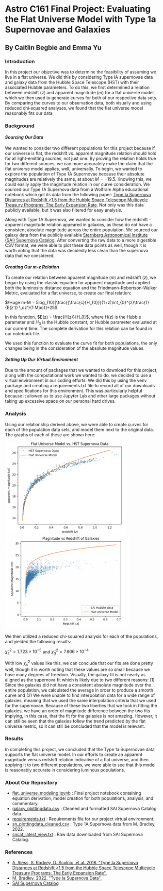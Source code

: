 # Astro C161 Final Project: Evaluating the Flat Universe Model with Type 1a Supernovae and Galaxies
## By Caitlin Begbie and Emma Yu
### Introduction
In this project our objective was to determine the feasibility of assuming we live in a flat universe. We did this by considering Type IA supernovae data and galaxy data from the Hubble Space Telescope (HST) with their associated Hubble parameters. To do this, we first determined a relation between redshift ($z$) and apparent magnitude ($m$) for a flat universe model, which we then used to generate curves for both of our respective data sets. By comparing the curves to our observation data, both visually and using reduced chi-squared analyses, we found that the flat universe model reasonably fits our data.


### Background
#### *Sourcing Our Data*
We wanted to consider two different populations for this project because if our universe is flat, the redshift vs. apparent magnitude relation should hold for all light-emitting sources, not just one. By proving the relation holds true for two different sources, we can more accurately make the claim that the flat universe model applies, well, universally. To begin, we wanted to explore the population of Type 1A Supernovae because their absolute magnitudes are relatively the same, at about $M = -19.5$. Knowing this, we could easily apply the magnitude relation in our curve consideration. We sourced our Type 1A Supernova data from a Wolfram Alpha educational notebook which got its data from the following paper: [Type Ia Supernova Distances at Redshift >1.5 from the Hubble Space Telescope Multicycle Treasury Programs: The Early Expansion Rate](https://iopscience.iop.org/article/10.3847/1538-4357/aaa5a9/pdf). Not only was this data publicly available, but it was also filtered for easy analysis.

Along with Type 1A Supernova, we wanted to consider how the redshift - apparent magnitude relation appeared in galaxies, as these do not have a consistent absolute magnitude across the entire population. We sourced our galaxy data from the publicly available [Sternberg Astronomical Institute (SAI) Supernova Catalog](http://stella.sai.msu.su/sncat/dbstructure.html). After converting the raw data to a more digestible CSV format, we were able to plot these data points as well, though it is worth noting that the data was decidedly less clean than the supernova data that we considered.


#### *Creating Our m-z Relation*
To create our relation between apparent magnitude ($m$) and redshift ($z$), we began by using the classic equation for apparent magnitude and applied both the luminosity distance equation and the Friedmann-Robertson-Walker Metric, evaluated for a flat universe, to create our final relation:

$\Huge m-M = 5log_{10}[\frac{{\frac{c}{H_{0}}}(1+z)\int_{0}^{z}\frac{1}{E(z')} \,dz'}{1 Mpc}]+25$ 

In this function, $E(z) = \frac{H(z)}{H_0}$, where $H(z)$ is the Hubble parameter and $H_0$ is the Hubble constant, or Hubble parameter evaluated at our current time. The complete derivation for this relation can be found in our notebook file.

We used this function to evaluate the curve fit for both populations, the only changes being in the consideration of the absolute magnitude values.


#### *Setting Up Our Virtual Environment*
Due to the amount of packages that we wanted to download for this project, along with the computational work we wanted to do, we decided to use a virtual environment in our coding efforts. We did this by using the venv package and creating a requirements.txt file to record all of our downloads and specifications for this environment. This was particularly helpful because it allowed us to use Jupyter Lab and other large packages without taking up excessive space on our personal hard drives.


### Analysis
Using our relationship derived above, we were able to create curves for each of the population data sets, and model them next to the original data. The graphs of each of these are shown here:

<img src="sn_fit.png" alt="sn_fit" width="400"/> <img src="gal_fit.png" alt="gal_fit" width="413"/>

We then utilized a reduced chi-squared analysis for each of the populations, and yielded the following results:

$\tilde{\chi}^2_s =  1.723 \times{10^{-5}}$ and $\tilde{\chi}^2_g =  7.606 \times{10^{-4}}$ 

With low $\tilde{\chi}^2_s$ values like this, we can conclude that our fits are done pretty well, though it is worth noting that these values are so small because we have many degrees of freedom. Visually, the galaxy fit is not nearly as aligned as the supernova fit which is likely due to two different reasons: (1) Since the galaxies did not have a consistent absolute magnitude over the entire population, we calculated the average in order to produce a smooth curve and (2) We were unable to find interpolation data for a wide range of galaxies, meaning that we used the same interpolation criteria that we used for the supernovae. Because of these two liberties that we took in fitting the galaxies, we have an order of magnitude difference between the two fits implying, in this case, that the fit for the galaxies is not amazing. However, it can still be seen that the galaxies follow the trend predicted by the flat universe metric, so it can still be concluded that the model is relevant. 


### Results
In completing this project, we concluded that the Type 1a Supernovae data supports the flat universe model. In our efforts to create an apparent magnitude versus redshift relation indicative of a flat universe, and then applying it to two different populations, we were able to see that this model is reasonably accurate in considering luminous populations.


### About Our Repository
- [flat_universe_modeling.ipynb](https://github.com/caitlinbegbie/C161-final-project/blob/main/flat_universe_modeling.ipynb) : Final project notebook containing equation derivation, model creation for both populations, analysis, and commentary.
- [galaxy_plottingdata.csv](https://github.com/caitlinbegbie/C161-final-project/blob/main/galaxy_plottingdata.csv) : Cleaned and formatted SAI Supernova Catalog data.
- [requirements.txt](https://github.com/caitlinbegbie/C161-final-project/blob/main/requirements.txt) : Requirements file for our project virtual environment.
- [sn_plottingdata_cleaned.csv](https://github.com/caitlinbegbie/C161-final-project/blob/main/sn_plottingdata_cleaned.csv) : Type 1A Supernova data from M. Bradley, 2022.
- [sncat_latest_view.txt](https://github.com/caitlinbegbie/C161-final-project/blob/main/sncat_latest_view.txt) : Raw data downloaded from SAI Supernova Catalog.

### References
- [A. Riess, S. Rodney, D. Scolnic, et al. 2018. "Type Ia Supernova Distances at Redshift >1.5 from the Hubble Space Telescope Multicycle Treasury Programs: The Early Expansion Rate".](https://iopscience.iop.org/article/10.3847/1538-4357/aaa5a9/pdf)
- [M. Bradley. 2022. "Type Ia Supernova Data".](https://datarepository.wolframcloud.com/resources/Type-Ia-Supernova-Data/)
- [SAI Supernova Catalog](http://stella.sai.msu.su/sncat/dbstructure.html)

